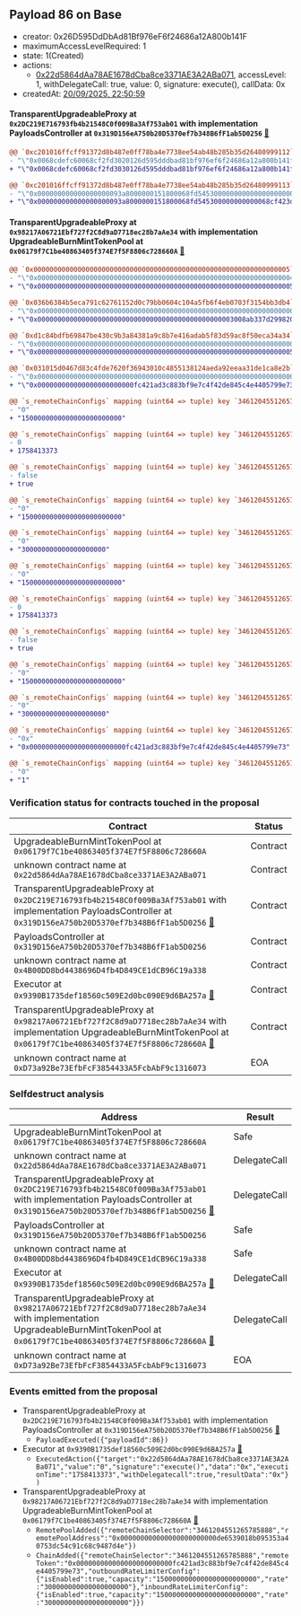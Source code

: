## Payload 86 on Base

- creator: 0x26D595DdDbAd81Bf976eF6f24686a12A800b141F
- maximumAccessLevelRequired: 1
- state: 1(Created)
- actions:
  - [0x22d5864dAa78AE1678dCba8ce3371AE3A2ABa071](https://basescan.org/address/0x22d5864dAa78AE1678dCba8ce3371AE3A2ABa071), accessLevel: 1, withDelegateCall: true, value: 0, signature: execute(), callData: 0x
- createdAt: [20/09/2025, 22:50:59](https://basescan.org/tx/0x155cb13a84935a5cc667e5a1b27e364f1544293af94ed68e07cb6a96cd7e7033)

#### TransparentUpgradeableProxy at `0x2DC219E716793fb4b21548C0f009Ba3Af753ab01` with implementation PayloadsController at `0x319D156eA750b20D5370ef7b348B6fF1ab5D0256` [:ghost:](https://github.com/bgd-labs/aave-address-book  "GovernanceV3Base.PAYLOADS_CONTROLLER")

```diff
@@ `0xc201016ffcff91372d8b487e0ff78ba4e7738ee54ab48b285b35d26480999112` raw  @@
- "\"0x0068cdefc60068cf2fd3020126d595dddbad81bf976ef6f24686a12a800b141f\""
+ "\"0x0068cdefc60068cf2fd3030126d595dddbad81bf976ef6f24686a12a800b141f\""

@@ `0xc201016ffcff91372d8b487e0ff78ba4e7738ee54ab48b285b35d26480999113` raw  @@
- "\"0x000000000000000000093a8000000151800068fd545300000000000000000000\""
+ "\"0x000000000000000000093a8000000151800068fd545300000000000068cf423d\""

```
#### TransparentUpgradeableProxy at `0x98217A06721Ebf727f2C8d9aD7718ec28b7aAe34` with implementation UpgradeableBurnMintTokenPool at `0x06179f7C1be40863405f374E7f5F8806c728660A` [:ghost:](https://github.com/bgd-labs/aave-address-book  "GhoBase.GHO_CCIP_TOKEN_POOL")

```diff
@@ `0x0000000000000000000000000000000000000000000000000000000000000005` raw nested  @@
- "\"0x0000000000000000000000000000000000000000000000000000000000000004\""
+ "\"0x0000000000000000000000000000000000000000000000000000000000000005\""

@@ `0x036b6384b5eca791c62761152d0c79bb0604c104a5fb6f4eb0703f3154bb3db4` raw nested  @@
- "\"0x0000000000000000000000000000000000000000000000000000000000000000\""
+ "\"0x0000000000000000000000000000000000000000000000003008ab337d299820\""

@@ `0xd1c84bdfb69847be430c9b3a84381a9c8b7e416adab5f83d59ac8f50eca34a34` raw nested  @@
- "\"0x0000000000000000000000000000000000000000000000000000000000000000\""
+ "\"0x0000000000000000000000000000000000000000000000000000000000000005\""

@@ `0x031015d0467d83c4fde7620f36943010c4855138124aeda92eeaa31de1ca8e2b` raw  @@
- "\"0x0000000000000000000000000000000000000000000000000000000000000000\""
+ "\"0x000000000000000000000000fc421ad3c883bf9e7c4f42de845c4e4405799e73\""

@@ `s_remoteChainConfigs` mapping (uint64 => tuple) key `3461204551265785888`.outboundRateLimiterConfig.tokens @@
- "0"
+ "1500000000000000000000000"

@@ `s_remoteChainConfigs` mapping (uint64 => tuple) key `3461204551265785888`.outboundRateLimiterConfig.lastUpdated @@
- 0
+ 1758413373

@@ `s_remoteChainConfigs` mapping (uint64 => tuple) key `3461204551265785888`.outboundRateLimiterConfig.isEnabled @@
- false
+ true

@@ `s_remoteChainConfigs` mapping (uint64 => tuple) key `3461204551265785888`.outboundRateLimiterConfig.capacity @@
- "0"
+ "1500000000000000000000000"

@@ `s_remoteChainConfigs` mapping (uint64 => tuple) key `3461204551265785888`.outboundRateLimiterConfig.rate @@
- "0"
+ "300000000000000000000"

@@ `s_remoteChainConfigs` mapping (uint64 => tuple) key `3461204551265785888`.inboundRateLimiterConfig.tokens @@
- "0"
+ "1500000000000000000000000"

@@ `s_remoteChainConfigs` mapping (uint64 => tuple) key `3461204551265785888`.inboundRateLimiterConfig.lastUpdated @@
- 0
+ 1758413373

@@ `s_remoteChainConfigs` mapping (uint64 => tuple) key `3461204551265785888`.inboundRateLimiterConfig.isEnabled @@
- false
+ true

@@ `s_remoteChainConfigs` mapping (uint64 => tuple) key `3461204551265785888`.inboundRateLimiterConfig.capacity @@
- "0"
+ "1500000000000000000000000"

@@ `s_remoteChainConfigs` mapping (uint64 => tuple) key `3461204551265785888`.inboundRateLimiterConfig.rate @@
- "0"
+ "300000000000000000000"

@@ `s_remoteChainConfigs` mapping (uint64 => tuple) key `3461204551265785888`.remoteTokenAddress @@
- "0x"
+ "0x000000000000000000000000fc421ad3c883bf9e7c4f42de845c4e4405799e73"

@@ `s_remoteChainConfigs` mapping (uint64 => tuple) key `3461204551265785888`.remotePools._inner._positions.0x3c539990abb86ec1720e44699e7db9c65f5045c358615f7219b35a44bfb6287e @@
- "0"
+ "1"

```
### Verification status for contracts touched in the proposal

| Contract | Status |
|---------|------------|
| UpgradeableBurnMintTokenPool at `0x06179f7C1be40863405f374E7f5F8806c728660A` | Contract |
| unknown contract name at `0x22d5864dAa78AE1678dCba8ce3371AE3A2ABa071` | Contract |
| TransparentUpgradeableProxy at `0x2DC219E716793fb4b21548C0f009Ba3Af753ab01` with implementation PayloadsController at `0x319D156eA750b20D5370ef7b348B6fF1ab5D0256` [:ghost:](https://github.com/bgd-labs/aave-address-book  "GovernanceV3Base.PAYLOADS_CONTROLLER") | Contract |
| PayloadsController at `0x319D156eA750b20D5370ef7b348B6fF1ab5D0256` | Contract |
| unknown contract name at `0x4B00DD8bd4438696D4fb4D849CE1dCB96C19a338` | Contract |
| Executor at `0x9390B1735def18560c509E2d0bc090E9d6BA257a` [:ghost:](https://github.com/bgd-labs/aave-address-book  "AaveV3Base.ACL_ADMIN") | Contract |
| TransparentUpgradeableProxy at `0x98217A06721Ebf727f2C8d9aD7718ec28b7aAe34` with implementation UpgradeableBurnMintTokenPool at `0x06179f7C1be40863405f374E7f5F8806c728660A` [:ghost:](https://github.com/bgd-labs/aave-address-book  "GhoBase.GHO_CCIP_TOKEN_POOL") | Contract |
| unknown contract name at `0xD73a92Be73EfbFcF3854433A5FcbAbF9c1316073` | EOA |

### Selfdestruct analysis

| Address | Result |
|---------|------------|
| UpgradeableBurnMintTokenPool at `0x06179f7C1be40863405f374E7f5F8806c728660A` | Safe |
| unknown contract name at `0x22d5864dAa78AE1678dCba8ce3371AE3A2ABa071` | DelegateCall |
| TransparentUpgradeableProxy at `0x2DC219E716793fb4b21548C0f009Ba3Af753ab01` with implementation PayloadsController at `0x319D156eA750b20D5370ef7b348B6fF1ab5D0256` [:ghost:](https://github.com/bgd-labs/aave-address-book  "GovernanceV3Base.PAYLOADS_CONTROLLER") | DelegateCall |
| PayloadsController at `0x319D156eA750b20D5370ef7b348B6fF1ab5D0256` | Safe |
| unknown contract name at `0x4B00DD8bd4438696D4fb4D849CE1dCB96C19a338` | Safe |
| Executor at `0x9390B1735def18560c509E2d0bc090E9d6BA257a` [:ghost:](https://github.com/bgd-labs/aave-address-book  "AaveV3Base.ACL_ADMIN") | DelegateCall |
| TransparentUpgradeableProxy at `0x98217A06721Ebf727f2C8d9aD7718ec28b7aAe34` with implementation UpgradeableBurnMintTokenPool at `0x06179f7C1be40863405f374E7f5F8806c728660A` [:ghost:](https://github.com/bgd-labs/aave-address-book  "GhoBase.GHO_CCIP_TOKEN_POOL") | DelegateCall |
| unknown contract name at `0xD73a92Be73EfbFcF3854433A5FcbAbF9c1316073` | EOA |

### Events emitted from the proposal

- TransparentUpgradeableProxy at `0x2DC219E716793fb4b21548C0f009Ba3Af753ab01` with implementation PayloadsController at `0x319D156eA750b20D5370ef7b348B6fF1ab5D0256` [:ghost:](https://github.com/bgd-labs/aave-address-book  "GovernanceV3Base.PAYLOADS_CONTROLLER")
  - `PayloadExecuted({"payloadId":86})`
- Executor at `0x9390B1735def18560c509E2d0bc090E9d6BA257a` [:ghost:](https://github.com/bgd-labs/aave-address-book  "AaveV3Base.ACL_ADMIN")
  - `ExecutedAction({"target":"0x22d5864dAa78AE1678dCba8ce3371AE3A2ABa071","value":"0","signature":"execute()","data":"0x","executionTime":"1758413373","withDelegatecall":true,"resultData":"0x"})`
- TransparentUpgradeableProxy at `0x98217A06721Ebf727f2C8d9aD7718ec28b7aAe34` with implementation UpgradeableBurnMintTokenPool at `0x06179f7C1be40863405f374E7f5F8806c728660A` [:ghost:](https://github.com/bgd-labs/aave-address-book  "GhoBase.GHO_CCIP_TOKEN_POOL")
  - `RemotePoolAdded({"remoteChainSelector":"3461204551265785888","remotePoolAddress":"0x000000000000000000000000de6539018b095353a40753dc54c91c68c9487d4e"})`
  - `ChainAdded({"remoteChainSelector":"3461204551265785888","remoteToken":"0x000000000000000000000000fc421ad3c883bf9e7c4f42de845c4e4405799e73","outboundRateLimiterConfig":{"isEnabled":true,"capacity":"1500000000000000000000000","rate":"300000000000000000000"},"inboundRateLimiterConfig":{"isEnabled":true,"capacity":"1500000000000000000000000","rate":"300000000000000000000"}})`
